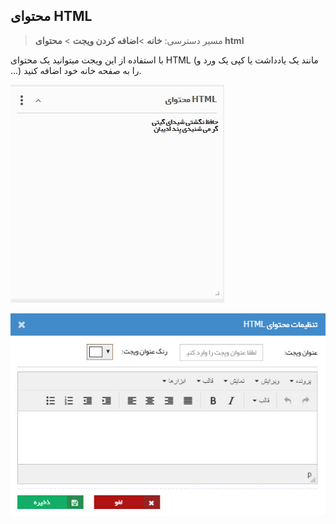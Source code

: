 ﻿## محتوای HTML 

>  مسیر دسترسی:  **خانه** >**اضافه کردن ویجت** > **محتوای html**  

با استفاده از این ویجت میتوانید یک محتوای HTML (مانند یک یادداشت یا کپی یک ورد و ...) را به صفحه خانه خود اضافه کنید.

![](Htmlcontent.jpg)

![](HtmlContent%20(1).jpg)


